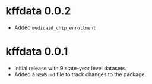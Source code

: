 
# kffdata 0.0.2

* Added `medicaid_chip_enrollment`

# kffdata 0.0.1

* Initial release with 9 state-year level datasets.
* Added a `NEWS.md` file to track changes to the package.
